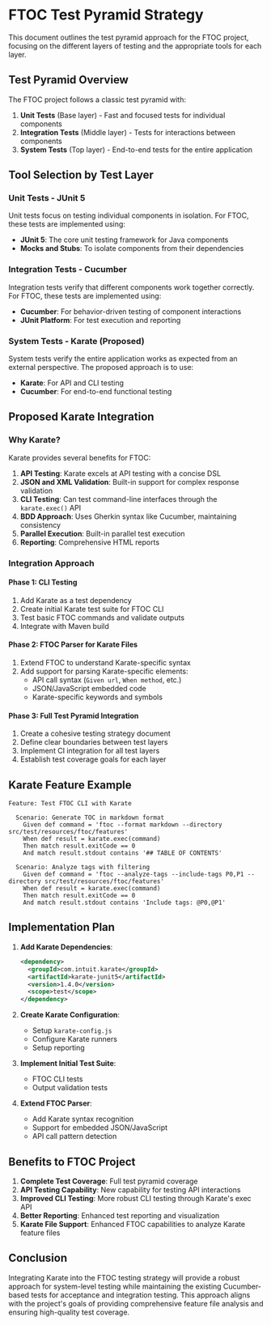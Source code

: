 # FTOC Test Pyramid Strategy

This document outlines the test pyramid approach for the FTOC project, focusing on the different layers of testing and the appropriate tools for each layer.

## Test Pyramid Overview

The FTOC project follows a classic test pyramid with:

1. **Unit Tests** (Base layer) - Fast and focused tests for individual components
2. **Integration Tests** (Middle layer) - Tests for interactions between components
3. **System Tests** (Top layer) - End-to-end tests for the entire application

## Tool Selection by Test Layer

### Unit Tests - JUnit 5

Unit tests focus on testing individual components in isolation. For FTOC, these tests are implemented using:

- **JUnit 5**: The core unit testing framework for Java components
- **Mocks and Stubs**: To isolate components from their dependencies

### Integration Tests - Cucumber

Integration tests verify that different components work together correctly. For FTOC, these tests are implemented using:

- **Cucumber**: For behavior-driven testing of component interactions
- **JUnit Platform**: For test execution and reporting

### System Tests - Karate (Proposed)

System tests verify the entire application works as expected from an external perspective. The proposed approach is to use:

- **Karate**: For API and CLI testing
- **Cucumber**: For end-to-end functional testing

## Proposed Karate Integration

### Why Karate?

Karate provides several benefits for FTOC:

1. **API Testing**: Karate excels at API testing with a concise DSL
2. **JSON and XML Validation**: Built-in support for complex response validation
3. **CLI Testing**: Can test command-line interfaces through the `karate.exec()` API
4. **BDD Approach**: Uses Gherkin syntax like Cucumber, maintaining consistency
5. **Parallel Execution**: Built-in parallel test execution
6. **Reporting**: Comprehensive HTML reports

### Integration Approach

#### Phase 1: CLI Testing

1. Add Karate as a test dependency
2. Create initial Karate test suite for FTOC CLI
3. Test basic FTOC commands and validate outputs
4. Integrate with Maven build

#### Phase 2: FTOC Parser for Karate Files

1. Extend FTOC to understand Karate-specific syntax
2. Add support for parsing Karate-specific elements:
   - API call syntax (`Given url`, `When method`, etc.)
   - JSON/JavaScript embedded code
   - Karate-specific keywords and symbols

#### Phase 3: Full Test Pyramid Integration

1. Create a cohesive testing strategy document
2. Define clear boundaries between test layers
3. Implement CI integration for all test layers
4. Establish test coverage goals for each layer

## Karate Feature Example

```gherkin
Feature: Test FTOC CLI with Karate

  Scenario: Generate TOC in markdown format
    Given def command = 'ftoc --format markdown --directory src/test/resources/ftoc/features'
    When def result = karate.exec(command)
    Then match result.exitCode == 0
    And match result.stdout contains '## TABLE OF CONTENTS'
    
  Scenario: Analyze tags with filtering
    Given def command = 'ftoc --analyze-tags --include-tags P0,P1 --directory src/test/resources/ftoc/features'
    When def result = karate.exec(command)
    Then match result.exitCode == 0
    And match result.stdout contains 'Include tags: @P0,@P1'
```

## Implementation Plan

1. **Add Karate Dependencies**:
   ```xml
   <dependency>
     <groupId>com.intuit.karate</groupId>
     <artifactId>karate-junit5</artifactId>
     <version>1.4.0</version>
     <scope>test</scope>
   </dependency>
   ```

2. **Create Karate Configuration**:
   - Setup `karate-config.js`
   - Configure Karate runners
   - Setup reporting

3. **Implement Initial Test Suite**:
   - FTOC CLI tests
   - Output validation tests

4. **Extend FTOC Parser**:
   - Add Karate syntax recognition
   - Support for embedded JSON/JavaScript
   - API call pattern detection

## Benefits to FTOC Project

1. **Complete Test Coverage**: Full test pyramid coverage
2. **API Testing Capability**: New capability for testing API interactions
3. **Improved CLI Testing**: More robust CLI testing through Karate's exec API
4. **Better Reporting**: Enhanced test reporting and visualization
5. **Karate File Support**: Enhanced FTOC capabilities to analyze Karate feature files

## Conclusion

Integrating Karate into the FTOC testing strategy will provide a robust approach for system-level testing while maintaining the existing Cucumber-based tests for acceptance and integration testing. This approach aligns with the project's goals of providing comprehensive feature file analysis and ensuring high-quality test coverage.